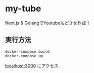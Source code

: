 # my-tube

Next.js & GolangでYoutubeもどきを作成！

## 実行方法

```
docker-compose build
docker-compose up
```

[localhost:3000](http://localhost:3000/) にアクセス